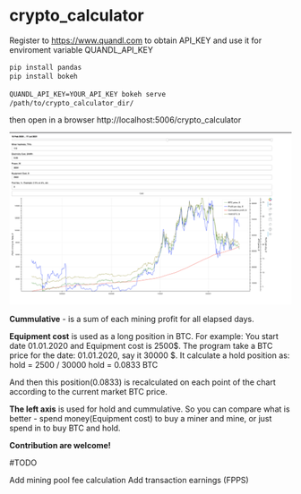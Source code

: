 # crypto_calculator

Register to https://www.quandl.com to obtain API_KEY and use it for enviroment variable QUANDL_API_KEY

    pip install pandas
    pip install bokeh

    QUANDL_API_KEY=YOUR_API_KEY bokeh serve /path/to/crypto_calculator_dir/

then open in a browser
http://localhost:5006/crypto_calculator


![Alt text](demo.png?raw=true "Demo")

**Cummulative** - is a sum of each mining profit for all elapsed days.

**Equipment cost** is used as a long position in BTC.
For example:
You start date 01.01.2020 and Equipment cost is 2500$.
The program take a BTC price for the date: 01.01.2020, say it 30000 $.
It calculate a hold position as:
hold = 2500 / 30000
hold = 0.0833 BTC

And then this position(0.0833) is recalculated on each point of the chart according to the current market BTC price.


**The left axis** is used for hold and cummulative. So you can compare what is better - spend money(Equipment cost) to buy a miner and mine, or just spend in to buy BTC and hold.

**Contribution are welcome!**

#TODO

Add mining pool fee calculation
Add transaction earnings (FPPS)
